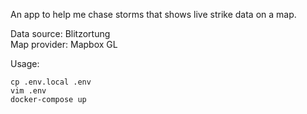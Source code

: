 An app to help me chase storms that shows live strike data on a map.

Data source: Blitzortung  
Map provider: Mapbox GL

Usage:

```
cp .env.local .env
vim .env
docker-compose up
```
